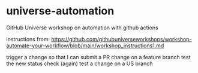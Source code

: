 # universe-automation
GitHub Universe workshop on automation with github actions

instructions from: https://github.com/githubuniverseworkshops/workshop-automate-your-workflow/blob/main/workshop_instructions1.md

trigger a change so that I can submit a PR
change on a feature branch
test the new status check (again)
test a change on a US branch

